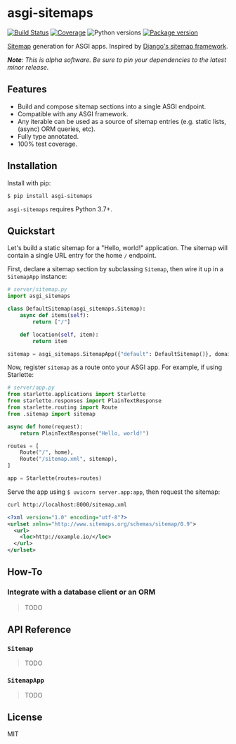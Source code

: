 # asgi-sitemaps

[![Build Status](https://dev.azure.com/florimondmanca/public/_apis/build/status/florimondmanca.asgi-sitemaps?branchName=master)](https://dev.azure.com/florimondmanca/public/_build/latest?definitionId=11&branchName=master)
[![Coverage](https://codecov.io/gh/florimondmanca/asgi-sitemaps/branch/master/graph/badge.svg)](https://codecov.io/gh/florimondmanca/asgi-sitemaps)
![Python versions](https://img.shields.io/pypi/pyversions/asgi-sitemaps.svg)
[![Package version](https://badge.fury.io/py/asgi-sitemaps.svg)](https://pypi.org/project/asgi-sitemaps)

[Sitemap](https://www.sitemaps.org) generation for ASGI apps. Inspired by [Django's sitemap framework](https://docs.djangoproject.com/en/3.0/ref/contrib/sitemaps/).

_**Note**: This is alpha software. Be sure to pin your dependencies to the latest minor release._

## Features

- Build and compose sitemap sections into a single ASGI endpoint.
- Compatible with any ASGI framework.
- Any iterable can be used as a source of sitemap entries (e.g. static lists, (async) ORM queries, etc).
- Fully type annotated.
- 100% test coverage.

## Installation

Install with pip:

```shell
$ pip install asgi-sitemaps
```

`asgi-sitemaps` requires Python 3.7+.

## Quickstart

Let's build a static sitemap for a "Hello, world!" application. The sitemap will contain a single URL entry for the home `/` endpoint.

First, declare a sitemap section by subclassing `Sitemap`, then wire it up in a `SitemapApp` instance:

```python
# server/sitemap.py
import asgi_sitemaps

class DefaultSitemap(asgi_sitemaps.Sitemap):
    async def items(self):
        return ["/"]

    def location(self, item):
        return item

sitemap = asgi_sitemaps.SitemapApp({"default": DefaultSitemap()}, domain="example.io")
```

Now, register `sitemap` as a route onto your ASGI app. For example, if using Starlette:

```python
# server/app.py
from starlette.applications import Starlette
from starlette.responses import PlainTextResponse
from starlette.routing import Route
from .sitemap import sitemap

async def home(request):
    return PlainTextResponse("Hello, world!")

routes = [
    Route("/", home),
    Route("/sitemap.xml", sitemap),
]

app = Starlette(routes=routes)
```

Serve the app using `$ uvicorn server.app:app`, then request the sitemap:

```bash
curl http://localhost:8000/sitemap.xml
```

```xml
<?xml version="1.0" encoding="utf-8"?>
<urlset xmlns="http://www.sitemaps.org/schemas/sitemap/0.9">
  <url>
    <loc>http://example.io/</loc>
  </url>
</urlset>
```

## How-To

### Integrate with a database client or an ORM

> TODO

## API Reference

### `Sitemap`

> TODO

### `SitemapApp`

> TODO

## License

MIT

